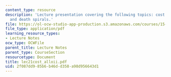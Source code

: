 ```yaml
---
content_type: resource
description: 'Lecture presentation covering the following topics: cost allocation
  and death spirals.'
file: https://ol-ocw-studio-app-production.s3.amazonaws.com/courses/15-501-introduction-to-financial-and-managerial-accounting-spring-2004/2f087dd985b6b46dd358a98d956643d1_lec21cost_alloii.pdf
file_type: application/pdf
learning_resource_types:
- Lecture Notes
ocw_type: OCWFile
parent_title: Lecture Notes
parent_type: CourseSection
resourcetype: Document
title: lec21cost_alloii.pdf
uid: 2f087dd9-85b6-b46d-d358-a98d956643d1
---
```


